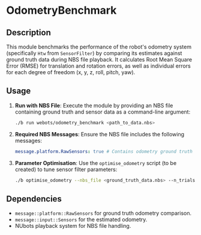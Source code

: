 # OdometryBenchmark

## Description

This module benchmarks the performance of the robot's odometry system (specifically `Htw` from `SensorFilter`) by comparing its estimates against ground truth data during NBS file playback. It calculates Root Mean Square Error (RMSE) for translation and rotation errors, as well as individual errors for each degree of freedom (x, y, z, roll, pitch, yaw).

## Usage

1.  **Run with NBS File**:
    Execute the module by providing an NBS file containing ground truth and sensor data as a command-line argument:
    ```bash
    ./b run webots/odometry_benchmark <path_to_data.nbs>
    ```
2.  **Required NBS Messages**:
    Ensure the NBS file includes the following messages:
    ```yaml
    message.platform.RawSensors: true # Contains odometry ground truth (Htw)
    ```
3.  **Parameter Optimisation**:
    Use the `optimise_odometry` script (to be created) to tune sensor filter parameters:
    ```bash
    ./b optimise_odometry --nbs_file <ground_truth_data.nbs> --n_trials 500 --hostname webots
    ```

## Dependencies

-   `message::platform::RawSensors` for ground truth odometry comparison.
-   `message::input::Sensors` for the estimated odometry.
-   NUbots playback system for NBS file handling.
